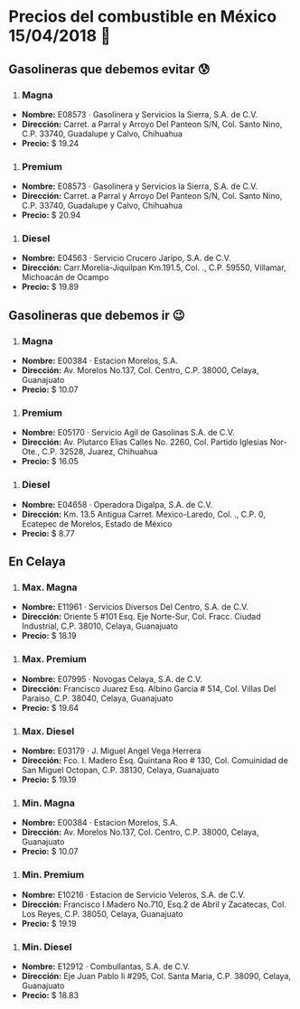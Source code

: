 # Precios del combustible en México 15/04/2018 :car:

## Gasolineras que debemos evitar :cold_sweat:
1. ### Magna
  * **Nombre:** E08573 · Gasolinera y Servicios la Sierra, S.A. de C.V.
  * **Dirección:** Carret. a Parral y Arroyo Del Panteon S/N, Col. Santo Nino, C.P. 33740, Guadalupe y Calvo, Chihuahua
  * **Precio:** $ 19.24

1. ### Premium
  * **Nombre:** E08573 · Gasolinera y Servicios la Sierra, S.A. de C.V.
  * **Dirección:** Carret. a Parral y Arroyo Del Panteon S/N, Col. Santo Nino, C.P. 33740, Guadalupe y Calvo, Chihuahua
  * **Precio:** $ 20.94

1. ### Diesel
  * **Nombre:** E04563 · Servicio Crucero Jaripo, S.A. de C.V.                                                                                   
  * **Dirección:** Carr.Morelia-Jiquilpan Km.191.5, Col. ., C.P. 59550, Villamar, Michoacán de Ocampo
  * **Precio:** $ 19.89


## Gasolineras que debemos ir :wink:
1. ### Magna
  * **Nombre:** E00384 · Estacion Morelos, S.A.
  * **Dirección:** Av. Morelos No.137, Col. Centro, C.P. 38000, Celaya, Guanajuato
  * **Precio:** $ 10.07

1. ### Premium
  * **Nombre:** E05170 · Servicio Agil de Gasolinas S.A. de C.V.
  * **Dirección:** Av. Plutarco Elias Calles No. 2260, Col. Partido Iglesias Nor-Ote., C.P. 32528, Juarez, Chihuahua
  * **Precio:** $ 16.05

1. ### Diesel
  * **Nombre:** E04658 · Operadora Digalpa, S.A. de C.V.
  * **Dirección:** Km. 13.5 Antigua Carret. Mexico-Laredo, Col. ., C.P. 0, Ecatepec de Morelos, Estado de México
  * **Precio:** $ 8.77


## En Celaya
1. ### Max. Magna
  * **Nombre:** E11961 · Servicios Diversos Del Centro, S.A. de C.V.
  * **Dirección:** Oriente 5 #101 Esq. Eje Norte-Sur, Col. Fracc. Ciudad Industrial, C.P. 38010, Celaya, Guanajuato
  * **Precio:** $ 18.19

1. ### Max. Premium
  * **Nombre:** E07995 · Novogas Celaya, S.A. de C.V.
  * **Dirección:** Francisco Juarez Esq. Albino Garcia # 514, Col. Villas Del Paraiso, C.P. 38040, Celaya, Guanajuato
  * **Precio:** $ 19.64

1. ### Max. Diesel
  * **Nombre:** E03179 · J. Miguel Angel Vega Herrera
  * **Dirección:** Fco. I. Madero Esq. Quintana Roo # 130, Col. Comuinidad de San Miguel Octopan, C.P. 38130, Celaya, Guanajuato
  * **Precio:** $ 19.19

1. ### Min. Magna
  * **Nombre:** E00384 · Estacion Morelos, S.A.
  * **Dirección:** Av. Morelos No.137, Col. Centro, C.P. 38000, Celaya, Guanajuato
  * **Precio:** $ 10.07

1. ### Min. Premium
  * **Nombre:** E10216 · Estacion de Servicio Veleros, S.A. de C.V.
  * **Dirección:** Francisco I.Madero No.710, Esq.2 de Abril y Zacatecas, Col. Los Reyes, C.P. 38050, Celaya, Guanajuato
  * **Precio:** $ 19.19

1. ### Min. Diesel
  * **Nombre:** E12912 · Combullantas, S.A. de C.V.
  * **Dirección:** Eje Juan Pablo Ii #295, Col. Santa Maria, C.P. 38090, Celaya, Guanajuato
  * **Precio:** $ 18.83